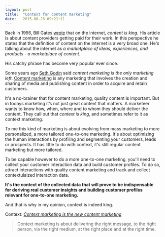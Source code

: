 ```yaml
---
layout: post
title:  "Context for content marketing"
date:   2015-08-26 09:21:11
---
```

Back in 1996, Bill Gates [wrote](http://www.craigbailey.net/content-is-king-by-bill-gates/) that on the internet, _content is king_. His article is about content providers getting paid for their work. In this perspective he states that the definition of content on the internet is a very broad one. He's talking about the internet as _a marketplace of ideas, experiences, and products - a marketplace of content_.

His catchy phrase has become very popular ever since. 

Some years ago [Seth Godin](http://www.sethgodin.com/) said _content marketing is the only marketing left_. [Content marketing](https://en.wikipedia.org/wiki/Content_marketing) is any marketing that involves the creation and sharing of media and publishing content in order to acquire and retain customers. 

It's a no-brainer that for content marketing, quality content is important. But in todays marketing it’s not just great content that matters. A marketeer wants to know how, when, where and to whom they should deliver the content. They call out that _context is king_, and sometimes refer to it as context marketing.

To me this kind of marketing is about evolving from mass marketing to more personalized, a more tailored one-to-one marketing. It's about optimizing the human interactions by profiling and segmenting your customers, leads or prospects. It has little to do with context, it's still regular content marketing but more tailored.

To be capable however to do a more one-to-one marketing, you'll need to collect your customer interaction data and build customer profiles. To do so, attract interactions with quality content marketing and track and collect contextulaized interaction data.

**It's the context of the collected data that will prove to be indispensable for deriving real customer insights and building customer profiles relevant for one-to-one marketing.** 

And that is why in my opinion, context is indeed king.

Context: _[Context marketing is the new content marketing](http://www.apptentive.com/blog/context-marketing-is-the-new-content-marketing/)_

>Context marketing is about delivering the right message, to the right person, via the right medium, at the right place and at the right time.